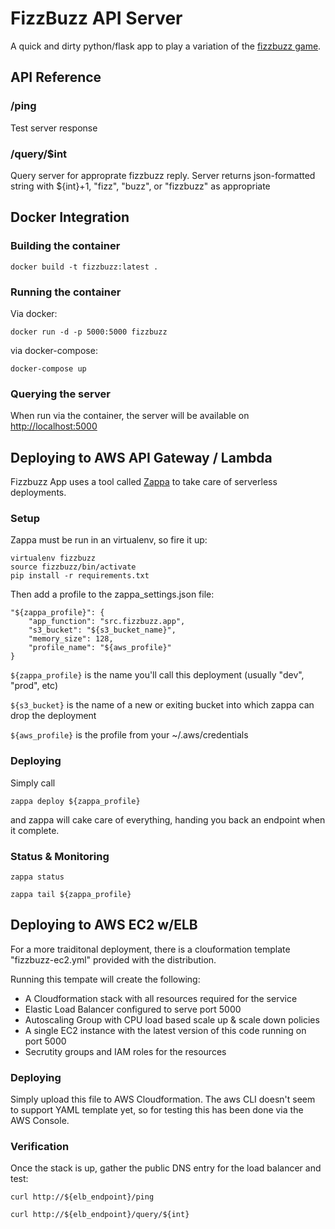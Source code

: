 # FizzBuzz API Server
A quick and dirty python/flask app to play a variation
of the [fizzbuzz game](https://en.wikipedia.org/wiki/Fizz_buzz).

## API Reference
### /ping
Test server response

### /query/$int
Query server for approprate fizzbuzz reply. Server returns json-formatted string with ${int}+1, "fizz", "buzz", or "fizzbuzz" as appropriate

## Docker Integration

### Building the container

```docker build -t fizzbuzz:latest .```

### Running the container

Via docker:

```docker run -d -p 5000:5000 fizzbuzz```

via docker-compose:

```docker-compose up```

### Querying the server
When run via the container, the server will be available on [http://localhost:5000](http://localhost:5000)


## Deploying to AWS API Gateway / Lambda
Fizzbuzz App uses a tool called [Zappa](https://github.com/Miserlou/Zappa#basic-usage) to take care of serverless deployments.

### Setup
Zappa must be run in an virtualenv, so fire it up:

```
virtualenv fizzbuzz
source fizzbuzz/bin/activate
pip install -r requirements.txt
```

Then add a profile to the zappa_settings.json file:

```
"${zappa_profile}": {
	"app_function": "src.fizzbuzz.app", 
	"s3_bucket": "${s3_bucket_name}",
	"memory_size": 128,
	"profile_name": "${aws_profile}"
}
```

`${zappa_profile}` is the name you'll call this deployment (usually "dev", "prod", etc)

`${s3_bucket}` is the name of a new or exiting bucket into which zappa can drop the deployment

`${aws_profile}` is the profile from your ~/.aws/credentials 

### Deploying
Simply call

```zappa deploy ${zappa_profile}```

and zappa will cake care of everything, handing you back an endpoint when it complete.

### Status & Monitoring
`zappa status`

`zappa tail ${zappa_profile}`

## Deploying to AWS EC2 w/ELB
For a more traiditonal deployment, there is a clouformation template "fizzbuzz-ec2.yml" provided with the distribution.  

Running this tempate will create the following:

* A Cloudformation stack with all resources required for the service
* Elastic Load Balancer configured to serve port 5000
* Autoscaling Group with CPU load based scale up & scale down policies
* A single EC2 instance with the latest version of this code running on port 5000
* Secrutity groups and IAM roles for the resources

### Deploying
Simply upload this file to AWS Cloudformation. The aws CLI doesn't seem to support YAML template yet, so for testing this has been done via the AWS Console.

### Verification
Once the stack is up, gather the public DNS entry for the load balancer and test:

```
curl http://${elb_endpoint}/ping

curl http://${elb_endpoint}/query/${int}
```


